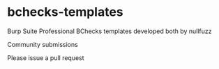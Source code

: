 # bchecks-templates

Burp Suite Professional BChecks templates developed both by nullfuzz 


Community submissions

Please issue a pull request
